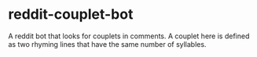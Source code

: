 # reddit-couplet-bot

A reddit bot that looks for couplets in comments. A couplet here is defined as two rhyming lines that have the same number of syllables.

